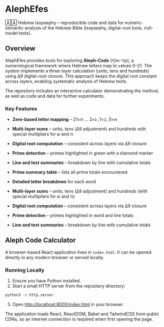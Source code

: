 # AlephEfes

🄰🄰 Hebrew Isopsephy – reproducible code and data for numeric-semantic analysis of the Hebrew Bible (isopsephy, digital-root tools, null-model tests).

## Overview

AlephEfes provides tools for exploring **Aleph-Code** (קוד-אלף), a numerological framework where Hebrew letters map to values 0–21. The system implements a three-layer calculation (units, tens and hundreds) using Δ9 digital-root closure. This approach keeps the digital root constant across layers, enabling systematic analysis of Hebrew texts.

The repository includes an interactive calculator demonstrating the method, as well as code and data for further experiments.

### Key Features

- **Zero-based letter mapping** – א=0, ב=1, ג=2 … ת=21
- **Multi-layer sums** – units, tens (Δ9 adjustment) and hundreds with special multipliers for ש and ת
- **Digital root computation** – consistent across layers via Δ9 closure
- **Prime detection** – primes highlighted in green with a diamond marker
- **Line and text summaries** – breakdown by line with cumulative totals
- **Prime summary table** – lists all prime totals encountered
- **Detailed letter breakdown** for each word

- **Multi-layer sums** – units, tens (Δ9 adjustment) and hundreds (with special multipliers for ש and ת)
- **Digital root computation** – consistent across layers via Δ9 closure
- **Prime detection** – primes highlighted in word and line totals
- **Line and text summaries** – breakdown by line with cumulative totals


## Aleph Code Calculator

A browser-based React application lives in `index.html`. It can be opened directly in any modern browser or served locally.

### Running Locally

1. Ensure you have Python installed.
2. Start a small HTTP server from the repository directory:

```bash
python3 -m http.server
```

3. Open [http://localhost:8000/index.html](http://localhost:8000/index.html) in your browser.

The application loads React, ReactDOM, Babel and TailwindCSS from public CDNs, so an internet connection is required when first opening the page.
